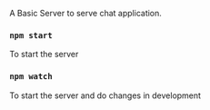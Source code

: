 A Basic Server to serve chat application.

### `npm start`
To start the server

### `npm watch`
To start the server and do changes in development
